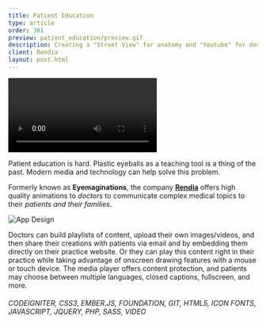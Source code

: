 ```yaml
---
title: Patient Education
type: article
order: 301
preview: patient_education/preview.gif
description: Creating a "Street View" for anatomy and "Youtube" for doctors.
client: Rendia
layout: post.html
---
```


<video autoplay loop>
  <source src="../../assets/media/patient_education/teaser.mp4" type="video/mp4">
  <source src="../../assets/media/patient_education/teaser.webm" type="video/webm">
  <source src="../../assets/media/patient_education/teaser.ogv" type="video/ogg">
</video>

Patient education is hard. Plastic eyeballs as a teaching tool is a thing of the past. Modern media and technology can help solve this problem.

Formerly known as **Eyemaginations**, the company **[Rendia](https://rendia.com/)** offers high quality animations to _doctors_ to communicate complex medical topics to their _patients and their families_.

![App Design](../../assets/media/patient_education/design.jpg)

Doctors can build playlists of content, upload their own images/videos, and then share their creations with patients via email and by embedding them directly on their practice website. Or they can play this content right in their practice while taking advantage of onscreen drawing features with a mouse or touch device. The media player offers content protection, and patients may choose between multiple languages, closed captions, fullscreen, and more.

###### CODEIGNITER, CSS3, EMBER.JS, FOUNDATION, GIT, HTML5, ICON FONTS, JAVASCRIPT, JQUERY, PHP, SASS, VIDEO

<var data-presentation="5276fa67-49cb-48f8-40da-45b94cd34364" style="width:100%; padding-bottom:56.25%; display:block;"></var>
<script type="text/javascript" src="//rendia.com/whitelabel/embed_js"></script>
